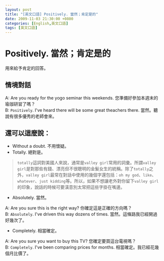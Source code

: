 ```yaml
---
layout: post
title: "[英文口語] Positively. 當然；肯定是的"
date: 2009-11-03 21:30:00 +0800
categories: [English,英文口語]
tags: [英文口語]
---
```



# Positively. 當然；肯定是的

用來給予肯定的回答。

## 情境對話

A: Are you ready for the yogo seminar this weekends. 您準備好參加本週末的瑜珈研習了嗎？     
B: `Positively`. I've heard there will be some great theachers there. 當然。聽說有很多優秀的老師會來。

## 還可以這麼說：

- Without a doubt. 不用懷疑。
- Totally. 絕對是。

> `totally`這詞對美國人來說，通常是`valley girl`常用的詞彙。所謂`valley girl`是對那些有錢、漂亮但不很聰明的金髮女生的統稱。除了`totally`之外，`valley girl`最常在對話中使用的幾個字還包括：`oh my god`、`like`、`whatever`、`just kidding`等。所以，如果不想讓老外對你留下`valley girl`的印象，說話的時候可要潢意別太常把這些字掛在嘴邊。

- Absolutely. 當然。

A: Are you sure this is the right way? 你確定這是正確的方向嗎？     
B: `Absolutely`. I've driven this way dozens of times. 當然。這條路我已經開過好幾次了。

- Completely. 相當確定。

A: Are you sure you want to buy this TV? 您確定要買這台電視嗎？     
B: `Completely`. I've been comparing prices for months. 相當確定。我已經花幾個月比價了。